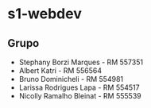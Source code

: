 # s1-webdev

## Grupo

- Stephany Borzi Marques - RM 557351
- Albert Katri - RM 556564
- Bruno Dominicheli - RM 554981
- Larissa Rodrigues Lapa - RM 554517
- Nicolly Ramalho Bleinat - RM 555539
